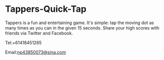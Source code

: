 # Tappers-Quick-Tap

Tappers is a fun and entertaining game. It's simple: tap the moving dot as many times as you can in the given 15 seconds. Share your high scores with friends via Twitter and Facebook.

Tel:+61418451265

Email:np43850073@sina.com
